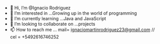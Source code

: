 - 👋 Hi, I’m @Ignacio Rodriguez
- 👀 I’m interested in ...Growing up in the world of programming
- 🌱 I’m currently learning ...Java and JavaScript
- 💞️ I’m looking to collaborate on ...projects
- 📫 How to reach me ... mail= ignaciomartinrodriguez23@gmail.com // cel = +5492616746252
<!---
Nacho30/Nacho30 is a ✨ special ✨ repository because its `README.md` (this file) appears on your GitHub profile.
You can click the Preview link to take a look at your changes.
--->
